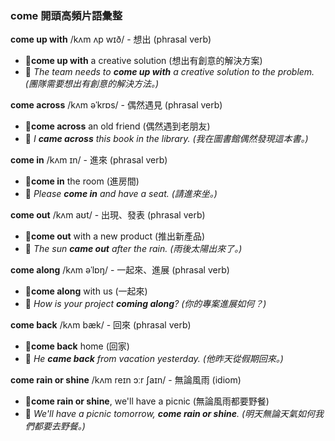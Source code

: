 ### come 開頭高頻片語彙整

**come up with** /kʌm ʌp wɪð/ - 想出 (phrasal verb)
 - 📌**come up with** a creative solution (想出有創意的解決方案)
 - 📝 *The team needs to **come up with** a creative solution to the problem. (團隊需要想出有創意的解決方法。)*

**come across** /kʌm əˈkrɒs/ - 偶然遇見 (phrasal verb)
 - 📌**come across** an old friend (偶然遇到老朋友)
 - 📝 *I **came across** this book in the library. (我在圖書館偶然發現這本書。)*

**come in** /kʌm ɪn/ - 進來 (phrasal verb)
 - 📌**come in** the room (進房間)
 - 📝 *Please **come in** and have a seat. (請進來坐。)*

**come out** /kʌm aʊt/ - 出現、發表 (phrasal verb)
 - 📌**come out** with a new product (推出新產品)
 - 📝 *The sun **came out** after the rain. (雨後太陽出來了。)*

**come along** /kʌm əˈlɒŋ/ - 一起來、進展 (phrasal verb)
 - 📌**come along** with us (一起來)
 - 📝 *How is your project **coming along**? (你的專案進展如何？)*

**come back** /kʌm bæk/ - 回來 (phrasal verb)
 - 📌**come back** home (回家)
 - 📝 *He **came back** from vacation yesterday. (他昨天從假期回來。)*

**come rain or shine** /kʌm reɪn ɔːr ʃaɪn/ - 無論風雨 (idiom)
 - 📌**come rain or shine**, we'll have a picnic (無論風雨都要野餐)
 - 📝 *We'll have a picnic tomorrow, **come rain or shine**. (明天無論天氣如何我們都要去野餐。)*
